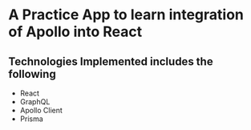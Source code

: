 # A Practice App to learn integration of Apollo into React

## Technologies Implemented includes the following

- React
- GraphQL
- Apollo Client
- Prisma
